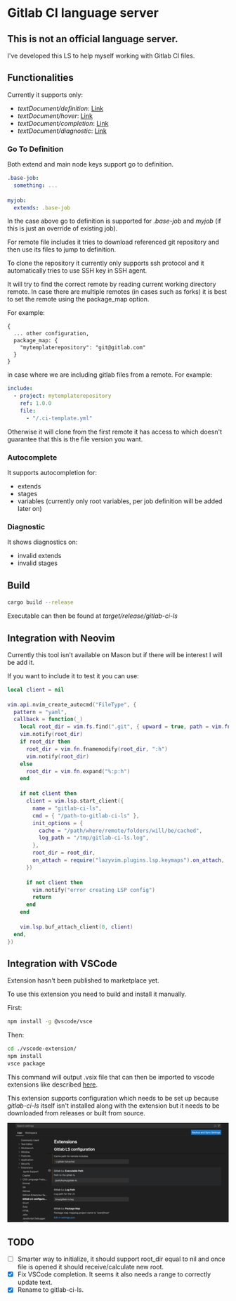 # Gitlab CI language server

## **This is not an official language server.**

I've developed this LS to help myself working with Gitlab CI files.

## Functionalities

Currently it supports only:

- _textDocument/definition_: [Link](https://microsoft.github.io/language-server-protocol/specifications/lsp/3.17/specification/#textDocument_definition)
- _textDocument/hover_: [Link](https://microsoft.github.io/language-server-protocol/specifications/lsp/3.17/specification/#textDocument_hover)
- _textDocument/completion_: [Link](https://microsoft.github.io/language-server-protocol/specifications/lsp/3.17/specification/#textDocument_completion)
- _textDocument/diagnostic_: [Link](https://microsoft.github.io/language-server-protocol/specifications/lsp/3.17/specification/#textDocument_diagnostic)

### Go To Definition

Both extend and main node keys support go to definition.

```yaml
.base-job:
  something: ...

myjob:
  extends: .base-job
```

In the case above go to definition is supported for _.base-job_ and _myjob_ (if this is just an override of existing job).

For remote file includes it tries to download referenced git repository and
then use its files to jump to definition.

To clone the repository it currently only supports ssh protocol and it
automatically tries to use SSH key in SSH agent.

It will try to find the correct remote by reading current working directory remote.
In case there are multiple remotes (in cases such as forks) it is best to set the remote using the package_map option.

For example:

```
{
  ... other configuration,
  package_map: {
    "mytemplaterepository": "git@gitlab.com"
  }
}
```

in case where we are including gitlab files from a remote. For example:

```yaml
include:
  - project: mytemplaterepository
    ref: 1.0.0
    file:
      - "/.ci-template.yml"
```

Otherwise it will clone from the first remote it has access to which
doesn't guarantee that this is the file version you want.

### Autocomplete

It supports autocompletion for:

- extends
- stages
- variables (currently only root variables, per job definition will be added later on)

### Diagnostic

It shows diagnostics on:

- invalid extends
- invalid stages

## Build

```sh
cargo build --release
```

Executable can then be found at _target/release/gitlab-ci-ls_

## Integration with Neovim

Currently this tool isn't available on Mason but if there will be
interest I will be add it.

If you want to include it to test it you can use:

```lua
local client = nil

vim.api.nvim_create_autocmd("FileType", {
  pattern = "yaml",
  callback = function(_)
    local root_dir = vim.fs.find(".git", { upward = true, path = vim.fn.expand("%:p:h") })[1]
    vim.notify(root_dir)
    if root_dir then
      root_dir = vim.fn.fnamemodify(root_dir, ":h")
      vim.notify(root_dir)
    else
      root_dir = vim.fn.expand("%:p:h")
    end

    if not client then
      client = vim.lsp.start_client({
        name = "gitlab-ci-ls",
        cmd = { "/path-to-gitlab-ci-ls" },
        init_options = {
          cache = "/path/where/remote/folders/will/be/cached",
          log_path = "/tmp/gitlab-ci-ls.log",
        },
        root_dir = root_dir,
        on_attach = require("lazyvim.plugins.lsp.keymaps").on_attach,
      })

      if not client then
        vim.notify("error creating LSP config")
        return
      end
    end

    vim.lsp.buf_attach_client(0, client)
  end,
})
```

## Integration with VSCode

Extension hasn't been published to marketplace yet.

To use this extension you need to build and install it manually.

First:

```bash
npm install -g @vscode/vsce
```

Then:

```bash
cd ./vscode-extension/
npm install
vsce package
```

This command will output .vsix file that can then be imported to vscode extensions like described [here](https://code.visualstudio.com/docs/editor/extension-marketplace#_install-from-a-vsix).

This extension supports configuration which needs to be set up because _gitlab-ci-ls_ itself isn't installed along with the extension but it needs to be downloaded from releases or built from source.

![vscode settings](./docs/images/vscode-settings.jpg)

## TODO

- [ ] Smarter way to initialize, it should support root_dir equal to nil and once file is opened it should receive/calculate new root.
- [x] Fix VSCode completion. It seems it also needs a range to correctly update text.
- [x] Rename to gitlab-ci-ls.

